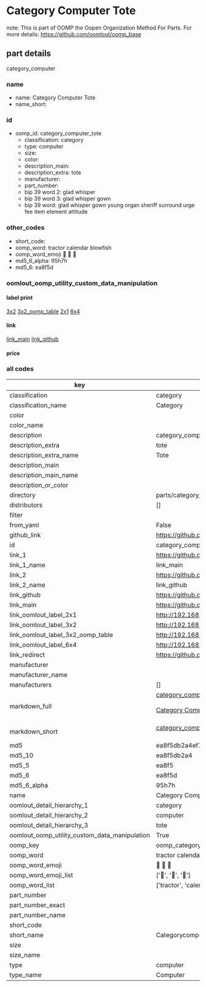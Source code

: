 # Category Computer Tote  

note: This is part of OOMP the Oopen Organization Method For Parts. For more details: https://github.com/oomlout/oomp_base

##  part details
  



category_computer



### name
* name: Category Computer Tote
* name_short: 
### id
* oomp_id: category_computer_tote
  * classification: category
  * type: computer
  * size: 
  * color: 
  * description_main: 
  * description_extra: tote
  * manufacturer: 
  * part_number: 
  * bip 39 word 2: glad whisper
  * bip 39 word 3: glad whisper gown
  * bip 39 word: glad whisper gown young organ sheriff surround urge fee item element attitude

### other_codes
* short_code: 
* oomp_word: tractor calendar blowfish
* oomp_word_emoji :tractor: :calendar: :blowfish:
* md5_6_alpha: 95h7h
* md5_6: ea8f5d






### oomlout_oomp_utility_custom_data_manipulation
#### label print
[3x2](http://192.168.1.245:1112/?label=oomp%2095h7h)
[3x2_oomp_table](http://192.168.1.108:1112/?label=oomp%2095h7h)
[2x1](http://192.168.1.242:1112/?label=oomp%2095h7h)
[6x4](http://192.168.1.55:1112/?label=oomp%2095h7h)    

#### link

[link_main](https://github.com/oomlout/oomlout_oomp_version_1_messy/tree/main/parts/category_computer_tote) [link_github](https://github.com/oomlout/oomlout_oomp_version_1_messy/tree/main/parts/category_computer_tote)                             

#### price







### all codes 
| key | value |  
| --- | --- |  
| classification | category |  
| classification_name | Category |  
| color |  |  
| color_name |  |  
| description | category_computer |  
| description_extra | tote |  
| description_extra_name | Tote |  
| description_main |  |  
| description_main_name |  |  
| description_or_color |   |  
| directory | parts/category_computer_tote |  
| distributors | [] |  
| filter |  |  
| from_yaml | False |  
| github_link | https://github.com/oomlout/oomlout_oomp_part_src/tree/main/parts/category_computer_tote |  
| id | category_computer_tote |  
| link_1 | https://github.com/oomlout/oomlout_oomp_version_1_messy/tree/main/parts/category_computer_tote |  
| link_1_name | link_main |  
| link_2 | https://github.com/oomlout/oomlout_oomp_version_1_messy/tree/main/parts/category_computer_tote |  
| link_2_name | link_github |  
| link_github | https://github.com/oomlout/oomlout_oomp_version_1_messy/tree/main/parts/category_computer_tote |  
| link_main | https://github.com/oomlout/oomlout_oomp_version_1_messy/tree/main/parts/category_computer_tote |  
| link_oomlout_label_2x1 | http://192.168.1.242:1112/?label=oomp%2095h7h |  
| link_oomlout_label_3x2 | http://192.168.1.245:1112/?label=oomp%2095h7h |  
| link_oomlout_label_3x2_oomp_table | http://192.168.1.108:1112/?label=oomp%2095h7h |  
| link_oomlout_label_6x4 | http://192.168.1.55:1112/?label=oomp%2095h7h |  
| link_redirect | https://github.com/oomlout/oomlout_oomp_version_1_messy/tree/main/parts/category_computer_tote |  
| manufacturer |  |  
| manufacturer_name |  |  
| manufacturers | [] |  
| markdown_full | [category_computer_tote](none)<br>[](none)<br>[Category Computer Tote](none)<br><br> |  
| markdown_short | [category_computer_tote](none)<br><br> |  
| md5 | ea8f5db2a4ef7b53164e3ff4ca7ea314 |  
| md5_10 | ea8f5db2a4 |  
| md5_5 | ea8f5 |  
| md5_6 | ea8f5d |  
| md5_6_alpha | 95h7h |  
| name | Category Computer Tote |  
| oomlout_detail_hierarchy_1 | category |  
| oomlout_detail_hierarchy_2 | computer |  
| oomlout_detail_hierarchy_3 | tote |  
| oomlout_oomp_utility_custom_data_manipulation | True |  
| oomp_key | oomp_category_computer_tote |  
| oomp_word | tractor calendar blowfish |  
| oomp_word_emoji | :tractor: :calendar: :blowfish: |  
| oomp_word_emoji_list | [':tractor:', ':calendar:', ':blowfish:'] |  
| oomp_word_list | ['tractor', 'calendar', 'blowfish'] |  
| part_number |  |  
| part_number_exact |  |  
| part_number_name |  |  
| short_code |  |  
| short_name | Categorycomputer |  
| size |  |  
| size_name |  |  
| type | computer |  
| type_name | Computer |  
